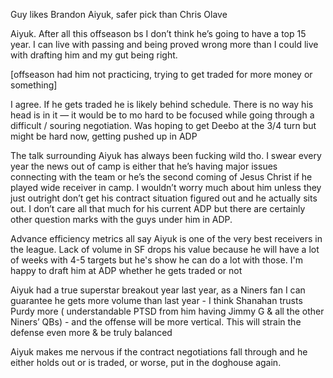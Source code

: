 Guy likes Brandon Aiyuk, safer pick than Chris Olave

Aiyuk. After all this offseason bs I don’t think he’s going to have a top 15 year. I can live with passing and being proved wrong more than I could live with drafting him and my gut being right.

[offseason had him not practicing, trying to get traded for more money or something]

I agree. If he gets traded he is likely behind schedule. There is no way his head is in it — it would be to mo hard to be focused while going through a difficult / souring negotiation. Was hoping to get Deebo at the 3/4 turn but might be hard now, getting pushed up in ADP

The talk surrounding Aiyuk has always been fucking wild tho. I swear every year the news out of camp is either that he’s having major issues connecting with the team or he’s the second coming of Jesus Christ if he played wide receiver in camp. I wouldn’t worry much about him unless they just outright don’t get his contract situation figured out and he actually sits out. I don’t care all that much for his current ADP but there are certainly other question marks with the guys under him in ADP.

Advance efficiency metrics all say Aiyuk is one of the very best receivers in the league. Lack of volume in SF drops his value because he will have a lot of weeks with 4-5 targets but he's show he can do a lot with those. I'm happy to draft him at ADP whether he gets traded or not

Aiyuk had a true superstar breakout year last year, as a Niners fan I can guarantee he gets more volume than last year - I think Shanahan trusts Purdy more ( understandable PTSD from him having Jimmy G & all the other Niners’ QBs) - and the offense will be more vertical. This will strain the defense even more & be truly balanced

Aiyuk makes me nervous if the contract negotiations fall through and he either holds out or is traded, or worse, put in the doghouse again. 